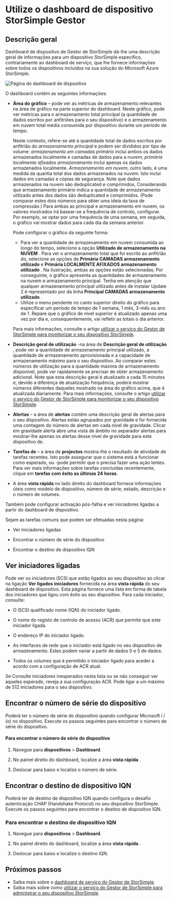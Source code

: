 <properties
   pageTitle="Utilize o dashboard do dispositivo de Gestor de StorSimple | Microsoft Azure"
   description="Descreve o dashboard de dispositivo de serviço do Gestor de StorSimple e como utilizá-lo para visualizar métricas de armazenamento e iniciadores ligadas e encontrar o número de série e IQN."
   services="storsimple"
   documentationCenter="NA"
   authors="alkohli"
   manager="carmonm"
   editor="" />
<tags
   ms.service="storsimple"
   ms.devlang="NA"
   ms.topic="article"
   ms.tgt_pltfrm="NA"
   ms.workload="TBD"
   ms.date="09/21/2016"
   ms.author="alkohli" />

# <a name="use-the-storsimple-manager-device-dashboard"></a>Utilize o dashboard de dispositivo StorSimple Gestor

## <a name="overview"></a>Descrição geral

Dashboard de dispositivo de Gestor de StorSimple dá-lhe uma descrição geral de informações para um dispositivo StorSimple específico, contrariamente ao dashboard de serviço, que lhe fornece informações sobre todos os dispositivos incluídos na sua solução do Microsoft Azure StorSimple.

![Página do dashboard de dispositivo](./media/storsimple-device-dashboard/StorSimple_DeviceDashbaord1M.png)

O dashboard contém as seguintes informações:

- **Área do gráfico** – pode ver as métricas de armazenamento relevantes na área de gráfico na parte superior do dashboard. Neste gráfico, pode ver métricas para o armazenamento total principal (a quantidade de dados escritos por anfitriões para o seu dispositivo) e o armazenamento em nuvem total média consumida por dispositivo durante um período de tempo.

     Neste contexto, refere-se até à quantidade total de dados escritos por anfitrião do *armazenamento principal* e podem ser divididos por tipo de volume: *armazenamento em camadas primário* inclui ambos os dados armazenados localmente e camadas de dados para a nuvem; *primária localmente afixados armazenamento* inclui apenas os dados armazenados localmente. *Armazenamento em nuvem*, outro lado, é uma medida da quantia total dos dados armazenados na nuvem. Isto inclui dados em camadas e cópias de segurança. Note que dados armazenados na nuvem são deduplicated e comprimidos, Considerando que armazenamento primário indica a quantidade de armazenamento utilizado antes dos dados são deduplicated e comprimidos. (Pode comparar estes dois números para obter uma ideia da taxa de compressão.) Para ambas as principal e armazenamento em nuvem, os valores mostrados irá basear-se a frequência de controlo, configurar. Por exemplo, se optar por uma frequência de uma semana, em seguida, o gráfico vai mostrar dados para cada dia da semana anterior.

     Pode configurar o gráfico da seguinte forma:

     - Para ver a quantidade de armazenamento em nuvem consumida ao longo do tempo, selecione a opção **Utilizado de armazenamento na NUVEM** . Para ver o armazenamento total que foi escrito ao anfitrião do, selecione as opções de **Primária CAMADAS armazenamento utilizado** e **Primária LOCALMENTE AFIXADOS armazenamento utilizado** . Na ilustração, ambas as opções estão selecionadas; Por conseguinte, o gráfico apresenta as quantidades de armazenamento na nuvem e armazenamento principal. Tenha em atenção que qualquer armazenamento principal utilizado antes de instalar Update 2 é representado por da linha **Principal CAMADAS armazenamento utilizado** .
     - Utilize o menu pendente no canto superior direito do gráfico para especificar um período de tempo de 1 semana, 1 mês, 3-mês ou ano de 1. Repare que o gráfico de nível superior é atualizado apenas uma vez por dia e, consequentemente, vai refletir as totais o dia anterior.

     Para mais informações, consulte o artigo [utilizar o serviço do Gestor de StorSimple para monitorizar o seu dispositivo StorSimple](storsimple-monitor-device.md).

- **Descrição geral de utilização** -na área de **Descrição geral de utilização** , pode ver a quantidade de armazenamento principal utilizado, a quantidade de armazenamento aprovisionada e a capacidade de armazenamento máximo para o seu dispositivo. Ao comparar estes números de utilização para a quantidade máxima de armazenamento disponível, pode ver rapidamente se precisar de obter armazenamento adicional. Note que esta descrição geral é atualizado a cada 15 minutos e, devido a diferença de atualização frequência, poderá mostrar números diferentes daqueles mostrado na área do gráfico acima, que é atualizada diariamente. Para mais informações, consulte o artigo [utilizar o serviço do Gestor de StorSimple para monitorizar o seu dispositivo StorSimple](storsimple-monitor-device.md).


- **Alertas** – a área de **alertas** contém uma descrição geral de alertas para o seu dispositivo. Alertas estão agrupados por gravidade e for fornecida uma contagem do número de alertas em cada nível de gravidade. Clicar em gravidade alerta abre uma vista de âmbito no separador alertas para mostrar-lhe apenas os alertas desse nível de gravidade para este dispositivo de.

- **Tarefas de** – a área de **projectos** mostra-lhe o resultado de atividade de tarefas recentes. Isto pode assegurar que o sistema está a funcionar como esperado, ou -pode permitir que o precisa fazer uma ação lentes. Para ver mais informações sobre tarefas concluídas recentemente, clique em **tarefas com êxito as últimas 24 horas**.

- A área **vista rápida** no lado direito do dashboard fornece informações úteis como modelo de dispositivo, número de série, estado, descrição e o número de volumes.

Também pode configurar activação pós-falha e ver iniciadores ligadas a partir do dashboard de dispositivo.

Sejam as tarefas comuns que podem ser efetuadas nesta página:

- Ver iniciadores ligadas

- Encontrar o número de série do dispositivo

- Encontrar o destino de dispositivo IQN

## <a name="view-connected-initiators"></a>Ver iniciadores ligadas

Pode ver os iniciadores iSCSI que estão ligados ao seu dispositivo ao clicar na ligação **Ver ligados iniciadores** fornecida na área **vista rápida** do seu dashboard de dispositivo. Esta página fornece uma lista em forma de tabela dos iniciadores que ligou com êxito ao seu dispositivo. Para cada iniciador, consulte:

- O iSCSI qualificado nome (IQN) do iniciador ligado.

- O nome do registo de controlo de acesso (ACR) que permite que este iniciador ligada.

- O endereço IP do iniciador ligado.

- As interfaces de rede que o iniciador está ligado no seu dispositivo de armazenamento. Estes podem variar a partir de dados 0 e 5 de dados.

- Todos os volumes que é permitido o iniciador ligado para aceder a acordo com a configuração de ACR atual.

Se Consulte iniciadores inesperados nesta lista ou se não conseguir ver aqueles esperado, reveja a sua configuração ACR. Pode ligar a um máximo de 512 iniciadores para o seu dispositivo.

## <a name="find-the-device-serial-number"></a>Encontrar o número de série do dispositivo

Poderá ter o número de série do dispositivo quando configurar Microsoft i / (o) no dispositivo. Execute os passos seguintes para encontrar o número de série do dispositivo.

#### <a name="to-find-the-device-serial-number"></a>Para encontrar o número de série do dispositivo

1. Navegue para **dispositivos** > **Dashboard**.

2. No painel direito do dashboard, localize a área **vista rápida** .

3. Deslocar para baixo e localize o número de série.

## <a name="find-the-device-target-iqn"></a>Encontrar o destino de dispositivo IQN

Poderá ter de destino de dispositivo IQN quando configura o desafio autenticação CHAP (Handshake Protocol) no seu dispositivo StorSimple. Execute os passos seguintes para encontrar o destino de dispositivo IQN.

### <a name="to-find-the-device-target-iqn"></a>Para encontrar o destino de dispositivo IQN

1. Navegue para **dispositivos** > **Dashboard**.

1. No painel direito do dashboard, localize a área **vista rápida** .

1. Deslocar para baixo e localize o destino IQN.

## <a name="next-steps"></a>Próximos passos

- Saiba mais sobre o [dashboard de serviço do Gestor de StorSimple](storsimple-service-dashboard.md).
- Saiba mais sobre como [utilizar o serviço do Gestor de StorSimple para administrar o seu dispositivo StorSimple](storsimple-manager-service-administration.md).
